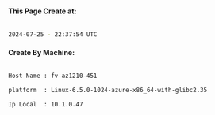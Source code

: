 
   
#### This Page Create at:

```bash

2024-07-25 - 22:37:54 UTC

```

#### Create By Machine:

```bash

Host Name : fv-az1210-451

platform  : Linux-6.5.0-1024-azure-x86_64-with-glibc2.35

Ip Local  : 10.1.0.47

```

